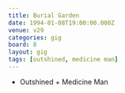 ```yaml
---
title: Burial Garden
date: 1994-01-08T19:00:00.000Z
venue: v29
categories: gig
board: 8
layout: gig
tags: [outshined, medicine man]
---
```

+ Outshined  + Medicine Man